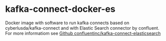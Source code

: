 # kafka-connect-docker-es

Docker image with software to run kafka connects based on cyberlusda/kafka-connect
and with Elastic Search connector by confluent.
For more informatiom see
[Github confluentinc/kafka-connect-elasticsearch](https://github.com/confluentinc/kafka-connect-elasticsearch)
